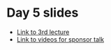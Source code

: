 # Day 5 slides

* [Link to 3rd lecture](https://docs.google.com/presentation/d/1_yekoTv_CHRgz6vsT57RMDESHjlnbGQvq8tYCxKLyW0/edit?usp=sharing)
* [Link to videos for sponsor talk](https://drive.google.com/drive/folders/1v7smJoEgVohwuPSGE0hSGlF-pkUHD-lY)

